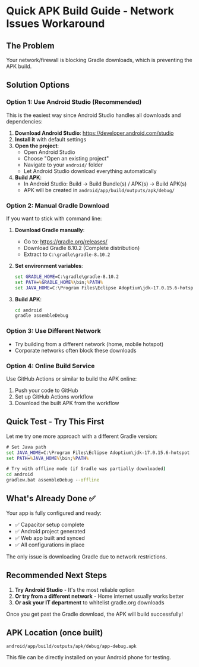 # Quick APK Build Guide - Network Issues Workaround

## The Problem
Your network/firewall is blocking Gradle downloads, which is preventing the APK build.

## Solution Options

### Option 1: Use Android Studio (Recommended)
This is the easiest way since Android Studio handles all downloads and dependencies:

1. **Download Android Studio**: https://developer.android.com/studio
2. **Install it** with default settings
3. **Open the project**:
   - Open Android Studio
   - Choose "Open an existing project"
   - Navigate to your `android/` folder
   - Let Android Studio download everything automatically
4. **Build APK**:
   - In Android Studio: Build → Build Bundle(s) / APK(s) → Build APK(s)
   - APK will be created in `android/app/build/outputs/apk/debug/`

### Option 2: Manual Gradle Download
If you want to stick with command line:

1. **Download Gradle manually**:
   - Go to: https://gradle.org/releases/
   - Download Gradle 8.10.2 (Complete distribution)
   - Extract to `C:\gradle\gradle-8.10.2`

2. **Set environment variables**:
   ```cmd
   set GRADLE_HOME=C:\gradle\gradle-8.10.2
   set PATH=%GRADLE_HOME%\bin;%PATH%
   set JAVA_HOME=C:\Program Files\Eclipse Adoptium\jdk-17.0.15.6-hotspot
   ```

3. **Build APK**:
   ```cmd
   cd android
   gradle assembleDebug
   ```

### Option 3: Use Different Network
- Try building from a different network (home, mobile hotspot)
- Corporate networks often block these downloads

### Option 4: Online Build Service
Use GitHub Actions or similar to build the APK online:

1. Push your code to GitHub
2. Set up GitHub Actions workflow
3. Download the built APK from the workflow

## Quick Test - Try This First

Let me try one more approach with a different Gradle version:

```cmd
# Set Java path
set JAVA_HOME=C:\Program Files\Eclipse Adoptium\jdk-17.0.15.6-hotspot
set PATH=%JAVA_HOME%\bin;%PATH%

# Try with offline mode (if Gradle was partially downloaded)
cd android
gradlew.bat assembleDebug --offline
```

## What's Already Done ✅

Your app is fully configured and ready:
- ✅ Capacitor setup complete
- ✅ Android project generated
- ✅ Web app built and synced
- ✅ All configurations in place

The only issue is downloading Gradle due to network restrictions.

## Recommended Next Steps

1. **Try Android Studio** - It's the most reliable option
2. **Or try from a different network** - Home internet usually works better
3. **Or ask your IT department** to whitelist gradle.org downloads

Once you get past the Gradle download, the APK will build successfully!

## APK Location (once built)
```
android/app/build/outputs/apk/debug/app-debug.apk
```

This file can be directly installed on your Android phone for testing.
